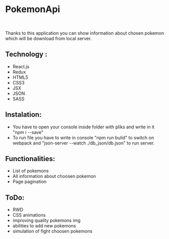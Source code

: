 <h1>PokemonApi</h1> </br>
<p>Thanks to this application you can show information about chosen pokemon which will be download from local server.</p>
<h2>Technology :</h2>
<ul>
		<li>React.js</li>
		<li>Redux</li>
		<li>HTML5</li>
		<li>CSS3</li>
		<li>JSX</li>
		<li>JSON</li>
		<li>SASS</li>
</ul>

<h2>Instalation:</h2>
<ul>
	<li>You have to open your console inside folder with pliks and write in it "npm i --save"
		</li>
	<li>To run file you have to write in console "npm run bulid" to switch on webpack and "json-server --watch 			./db_json/db.json" to run server.</li>
</ul>

<h2>Functionalities:</h2>
<ul>
	<li>List of pokemons</li>
	<li>All information about choosen pokemon</li>
	<li>Page pagination</li>
</ul>

<h2>ToDo:</h2>
<ul>
	<li>RWD</li>
	<li>CSS animations</li>
	<li>improving quality pokemons img</li>
	<li>abilities to add new pokemons</li>
	<li>simulation of fight choosen pokemons</li>
</ul>

